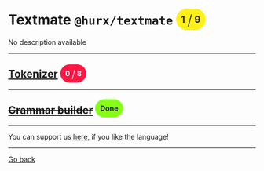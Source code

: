 # Textmate `@hurx/textmate` <span style="background-color: #FFF117; color: #222222; padding: 10px; border-radius: 100px; font-size: 19.2px; vertical-align: top;">1 <span style="font-size: 28.799999999999997px; vertical-align: middle; font-weight: 300;">/</span> 9</span>
No description available

_____
## [Tokenizer](./0/readme.md) <span style="background-color: #FF1744; color: #FFFFFF; padding: 10px; border-radius: 100px; font-size: 14.399999999999999px; vertical-align: top;">0 <span style="font-size: 21.599999999999998px; vertical-align: middle; font-weight: 300;">/</span> 8</span>
_____
## ~~[Grammar builder](./1/readme.md)~~ <span style="background-color: #85FF17; color: #222222; padding: 10px; border-radius: 100px; font-size: 14.399999999999999px; vertical-align: top;">Done</span>


_____
You can support us [here](https://www.buymeacoffee.com/hurx), if you like the language!
_____
[Go back](../readme.md#2)